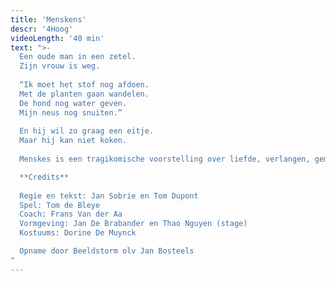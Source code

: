 ```yaml
---
title: 'Menskens'
descr: '4Hoog'
videoLength: '40 min'
text: ">-
  Een oude man in een zetel.
  Zijn vrouw is weg.
  
  “Ik moet het stof nog afdoen.
  Met de planten gaan wandelen.
  De hond nog water geven.
  Mijn neus nog snuiten.”
  
  En hij wil zo graag een eitje.
  Maar hij kan niet koken.
  
  Menskes is een tragikomische voorstelling over liefde, verlangen, gemis en alleen zijn. Op een speelse manier wordt zowel groot als klein meegesleurd in dit ontroerend verhaal. Jan Sobrie (Antigone, BRONKS, KOPERGIETERY) en Tom Dupont (BRONKS, Antigone) legden apart en samen reeds een heel parcours af in het kindertheater. Ze maken met Tom de Bleye voor het eerst een kleutervoorstelling.

  **Credits**
  
  Regie en tekst: Jan Sobrie en Tom Dupont
  Spel: Tom de Bleye
  Coach: Frans Van der Aa
  Vormgeving: Jan De Brabander en Thao Nguyen (stage)
  Kostuums: Dorine De Muynck

  Opname door Beeldstorm olv Jan Bosteels
"
---
```

